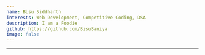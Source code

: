```yaml
---
name: Bisu Siddharth
interests: Web Development, Competitive Coding, DSA
description: I am a Foodie
github: https://github.com/BisuBaniya
image: false
--- 
```

--- 